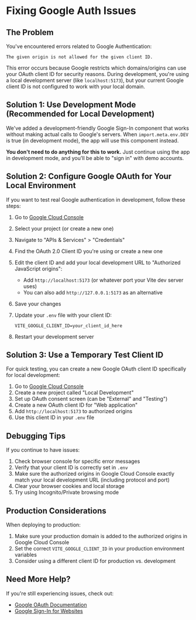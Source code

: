 # Fixing Google Auth Issues

## The Problem

You've encountered errors related to Google Authentication:

```
The given origin is not allowed for the given client ID.
```

This error occurs because Google restricts which domains/origins can use your OAuth client ID for security reasons. During development, you're using a local development server (like `localhost:5173`), but your current Google client ID is not configured to work with your local domain.

## Solution 1: Use Development Mode (Recommended for Local Development)

We've added a development-friendly Google Sign-In component that works without making actual calls to Google's servers. When `import.meta.env.DEV` is true (in development mode), the app will use this component instead.

**You don't need to do anything for this to work.** Just continue using the app in development mode, and you'll be able to "sign in" with demo accounts.

## Solution 2: Configure Google OAuth for Your Local Environment

If you want to test real Google authentication in development, follow these steps:

1. Go to [Google Cloud Console](https://console.cloud.google.com/)
2. Select your project (or create a new one)
3. Navigate to "APIs & Services" > "Credentials"
4. Find the OAuth 2.0 Client ID you're using or create a new one
5. Edit the client ID and add your local development URL to "Authorized JavaScript origins":
   - Add `http://localhost:5173` (or whatever port your Vite dev server uses)
   - You can also add `http://127.0.0.1:5173` as an alternative

6. Save your changes

7. Update your `.env` file with your client ID:
   ```
   VITE_GOOGLE_CLIENT_ID=your_client_id_here
   ```

8. Restart your development server

## Solution 3: Use a Temporary Test Client ID

For quick testing, you can create a new Google OAuth client ID specifically for local development:

1. Go to [Google Cloud Console](https://console.cloud.google.com/)
2. Create a new project called "Local Development"
3. Set up OAuth consent screen (can be "External" and "Testing")
4. Create a new OAuth client ID for "Web application"
5. Add `http://localhost:5173` to authorized origins
6. Use this client ID in your `.env` file

## Debugging Tips

If you continue to have issues:

1. Check browser console for specific error messages
2. Verify that your client ID is correctly set in `.env`
3. Make sure the authorized origins in Google Cloud Console exactly match your local development URL (including protocol and port)
4. Clear your browser cookies and local storage
5. Try using Incognito/Private browsing mode

## Production Considerations

When deploying to production:

1. Make sure your production domain is added to the authorized origins in Google Cloud Console
2. Set the correct `VITE_GOOGLE_CLIENT_ID` in your production environment variables
3. Consider using a different client ID for production vs. development

## Need More Help?

If you're still experiencing issues, check out:

- [Google OAuth Documentation](https://developers.google.com/identity/protocols/oauth2)
- [Google Sign-In for Websites](https://developers.google.com/identity/sign-in/web/sign-in)
